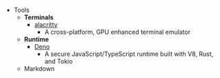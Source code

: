 - Tools
	- **Terminals**
		- [alacritty](https://github.com/alacritty/alacritty)
			- A cross-platform, GPU enhanced terminal emulator
	- **Runtime**
		- [Deno](https://github.com/denoland/deno)
			- A secure JavaScript/TypeScript runtime built with V8, Rust, and Tokio
	- Markdown